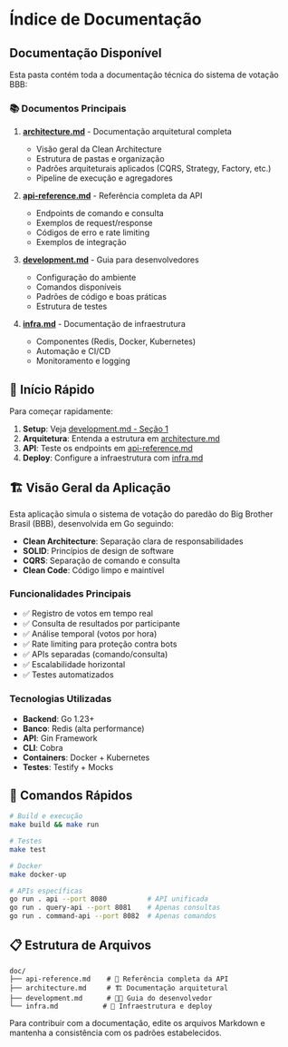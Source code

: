 # Índice de Documentação

## Documentação Disponível

Esta pasta contém toda a documentação técnica do sistema de votação BBB:

### 📚 Documentos Principais

1. **[architecture.md](./architecture.md)** - Documentação arquitetural completa
   - Visão geral da Clean Architecture
   - Estrutura de pastas e organização
   - Padrões arquiteturais aplicados (CQRS, Strategy, Factory, etc.)
   - Pipeline de execução e agregadores

2. **[api-reference.md](./api-reference.md)** - Referência completa da API
   - Endpoints de comando e consulta
   - Exemplos de request/response
   - Códigos de erro e rate limiting
   - Exemplos de integração

3. **[development.md](./development.md)** - Guia para desenvolvedores
   - Configuração do ambiente
   - Comandos disponíveis
   - Padrões de código e boas práticas
   - Estrutura de testes

4. **[infra.md](./infra.md)** - Documentação de infraestrutura
   - Componentes (Redis, Docker, Kubernetes)
   - Automação e CI/CD
   - Monitoramento e logging

## 🚀 Início Rápido

Para começar rapidamente:

1. **Setup**: Veja [development.md - Seção 1](./development.md#1-configuração-do-ambiente)
2. **Arquitetura**: Entenda a estrutura em [architecture.md](./architecture.md)
3. **API**: Teste os endpoints em [api-reference.md](./api-reference.md)
4. **Deploy**: Configure a infraestrutura com [infra.md](./infra.md)

## 🏗️ Visão Geral da Aplicação

Esta aplicação simula o sistema de votação do paredão do Big Brother Brasil (BBB), desenvolvida em Go seguindo:

- **Clean Architecture**: Separação clara de responsabilidades
- **SOLID**: Princípios de design de software
- **CQRS**: Separação de comando e consulta
- **Clean Code**: Código limpo e maintível

### Funcionalidades Principais

- ✅ Registro de votos em tempo real
- ✅ Consulta de resultados por participante
- ✅ Análise temporal (votos por hora)
- ✅ Rate limiting para proteção contra bots
- ✅ APIs separadas (comando/consulta)
- ✅ Escalabilidade horizontal
- ✅ Testes automatizados

### Tecnologias Utilizadas

- **Backend**: Go 1.23+
- **Banco**: Redis (alta performance)
- **API**: Gin Framework
- **CLI**: Cobra
- **Containers**: Docker + Kubernetes
- **Testes**: Testify + Mocks

## 🔧 Comandos Rápidos

```bash
# Build e execução
make build && make run

# Testes
make test

# Docker
make docker-up

# APIs específicas
go run . api --port 8080          # API unificada
go run . query-api --port 8081    # Apenas consultas
go run . command-api --port 8082  # Apenas comandos
```

## 📋 Estrutura de Arquivos

```
doc/
├── api-reference.md    # 📖 Referência completa da API
├── architecture.md     # 🏗️ Documentação arquitetural
├── development.md      # 👨‍💻 Guia do desenvolvedor
└── infra.md           # 🚀 Infraestrutura e deploy
```

Para contribuir com a documentação, edite os arquivos Markdown e mantenha a consistência com os padrões estabelecidos.
